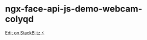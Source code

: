 # ngx-face-api-js-demo-webcam-colyqd

[Edit on StackBlitz ⚡️](https://stackblitz.com/edit/ngx-face-api-js-demo-webcam-colyqd)